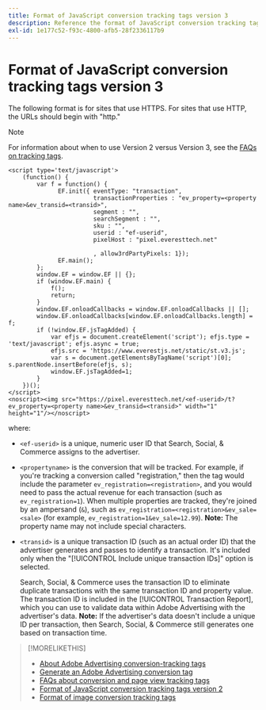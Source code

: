 ```yaml
---
title: Format of JavaScript conversion tracking tags version 3
description: Reference the format of JavaScript conversion tracking tags version 3.
exl-id: 1e177c52-f93c-4800-afb5-28f2336117b9
---
```

# Format of JavaScript conversion tracking tags version 3

The following format is for sites that use HTTPS. For sites that use HTTP, the URLs should begin with "http."

>[!NOTE] 
>
>For information about when to use Version 2 versus Version 3, see the [FAQs on tracking tags](/help/search-social-commerce/tracking/faqs-conversion-page-view-tracking-tags.md).

```
<script type='text/javascript'>
    (function() {
        var f = function() {
              EF.init({ eventType: "transaction",
                        transactionProperties : "ev_property=<property name>&ev_transid=<transid>",
                        segment : "",
                        searchSegment : "",
                        sku : "",
                        userid : "ef-userid",
                        pixelHost : "pixel.everesttech.net"
                        
                        , allow3rdPartyPixels: 1});
              EF.main();
        };
        window.EF = window.EF || {};
        if (window.EF.main) {
            f();
            return;
        }
        window.EF.onloadCallbacks = window.EF.onloadCallbacks || [];
        window.EF.onloadCallbacks[window.EF.onloadCallbacks.length] = f;
        if (!window.EF.jsTagAdded) {
            var efjs = document.createElement('script'); efjs.type = 'text/javascript'; efjs.async = true;
            efjs.src = 'https://www.everestjs.net/static/st.v3.js';
            var s = document.getElementsByTagName('script')[0]; s.parentNode.insertBefore(efjs, s);
            window.EF.jsTagAdded=1;
        }
    })();
</script>
<noscript><img src="https://pixel.everesttech.net/<ef-userid>/t?ev_property=<property name>&ev_transid=<transid>" width="1" height="1"/></noscript>
```

where:

* `<ef-userid>` is a unique, numeric user ID that Search, Social, & Commerce assigns to the advertiser.

* `<propertyname>` is the conversion that will be tracked. For example, if you're tracking a conversion called "registration," then the tag would include the parameter `ev_registration=<registration>`, and you would need to pass the actual revenue for each transaction (such as `ev_registration=1`). When multiple properties are tracked, they're joined by an ampersand (`&`), such as `ev_registration=<registration>&ev_sale=<sale>` (for example, `ev_registration=1&ev_sale=12.99`). **Note:**  The property name may not include special characters.

* `<transid>` is a unique transaction ID (such as an actual order ID) that the advertiser generates and passes to identify a transaction. It's included only when the "[!UICONTROL Include unique transaction IDs]" option is selected.

  Search, Social, & Commerce uses the transaction ID to eliminate duplicate transactions with the same transaction ID and property value. The transaction ID is included in the [!UICONTROL Transaction Report], which you can use to validate data within Adobe Advertising with the advertiser's data. **Note:** If the advertiser's data doesn't include a unique ID per transaction, then Search, Social, & Commerce still generates one based on transaction time.

<!-- add more links -->

>[!MORELIKETHIS]
>
>* [About Adobe Advertising conversion-tracking tags](/help/search-social-commerce/tracking/conversion-tracking-advertising.md)
>* [Generate an Adobe Advertising conversion tag](/help/search-social-commerce/tools/conversion-tag-generate.md)
>* [FAQs about conversion and page view tracking tags](/help/search-social-commerce/tracking/faqs-conversion-page-view-tracking-tags.md)
>* [Format of JavaScript conversion tracking tags version 2](format-conversion-tag-jsv2.md)
>* [Format of image conversion tracking tags](format-conversion-tag-image.md)
